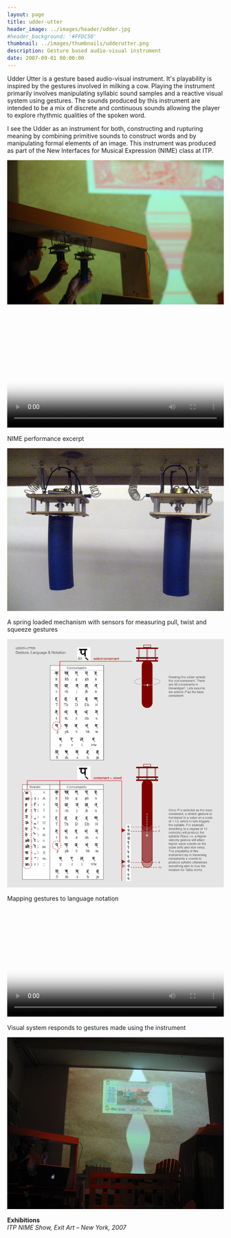 ```yaml
---
layout: page
title: udder-utter
header_image: ../images/header/udder.jpg
#header_background: '#FFDC50'
thumbnail: ../images/thumbnails/udderutter.png
description: Gesture based audio-visual instrument
date: 2007-09-01 00:00:00
---
```


Udder Utter is a gesture based audio-visual instrument. It's playability is inspired by the gestures involved in milking a cow. Playing the instrument primarily involves manipulating syllabic sound samples and a reactive visual system using gestures. The sounds produced by this instrument are intended to be a mix of discrete and continuous sounds allowing the player to explore rhythmic qualities of the spoken word.

I see the Udder as an instrument for both, constructing and rupturing meaning by combining primitive sounds to construct words and by manipulating formal elements of an image. This instrument was produced as part of the New Interfaces for Musical Expression (NIME) class at ITP.

![alt text][1]  

<br>
<video width="100%" controls poster="https://drive.google.com/uc?export=download&id=0B9y54HLy8OQsOHprME1pZWg1LTg">
<source src="https://drive.google.com/uc?export=download&id=0B9y54HLy8OQsakplSzNVb3lFSmc" type="video/ogg">
<source src="https://drive.google.com/uc?export=download&id=0B9y54HLy8OQsY1BmWlBMeFY0SHc" type="video/mp4">
</video>

NIME performance excerpt

![alt text][2]

A spring loaded mechanism with sensors for measuring pull, twist and squeeze gestures

![alt text][3]

Mapping gestures to language notation

<video width="100%" controls poster="https://drive.google.com/uc?export=download&id=0B9y54HLy8OQsLXVUTS1aaFNoaHM">
<source src="https://drive.google.com/uc?export=download&id=0B9y54HLy8OQscjhxNjJfdjlWNFE" type="video/ogg">
<source src="https://drive.google.com/uc?export=download&id=0B9y54HLy8OQsVjlkc1NKZUtraEk" type="video/mp4">
</video>

Visual system responds to gestures made using the instrument

![alt text][4]

**Exhibitions**  
*ITP NIME Show, Exit Art – New York, 2007*

[1]: /images/udder/01.jpg "Udder-Utter"
[2]: /images/udder/02.jpg "A spring loaded mechanism with sensors for measuring pull, twist and squeeze gestures"
[3]: /images/udder/03.png "Mapping gestures to language notation"
[4]: /images/udder/04.jpg "NIME AV Performance"